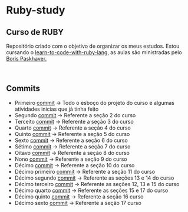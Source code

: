 # Ruby-study
<h2>Curso de RUBY</h2>
<p>Repositório criado com o objetivo de organizar os meus estudos. Estou cursando o 
<a href="https://www.udemy.com/course/learn-to-code-with-ruby-lang">learn-to-code-with-ruby-lang</a>, as aulas são ministradas
pelo <a href="https://paskhaver.github.io/#about-me">Boris Paskhaver.</a></p>
</br>
<h2>Commits</h2>    <a href=""></a>
<ul>
  <li>Primeiro <a href="https://github.com/jorgecoutinhobr/Ruby-study/commit/1ab24b0ba984bca64770bc7e7e45cf90496b66be" target="_blank">commit</a> -> Todo o esboço do projeto do curso e algumas atividades inicias que já tinha feito</li>
  <li>Segundo <a href="https://github.com/jorgecoutinhobr/Ruby-study/commit/c0ba481e555b5e0052d29f21abace45a6a3cf8c5" target="_blank">commit</a> -> Referente a seção 2 do curso</li>
  <li>Terceito <a href="https://github.com/jorgecoutinhobr/Ruby-study/commit/c38b7de744739a9c7a2faef7ef9ad6b15660b2d2" target="_blank">commit</a> -> Referente a seção 3 do curso</li>
  <li>Quarto <a href="https://github.com/jorgecoutinhobr/Ruby-study/commit/5afa292259055031d38bf305abf45d953f7ddd0c" target="_blank">commit</a> -> Referente a seção 4 do curso</li>
  <li>Quinto <a href="https://github.com/jorgecoutinhobr/Ruby-study/commit/b7a8bbd0faa59785e6f5626a530570124c2572eb" target="_blank">commit</a> -> Referente a seção 5 do curso</li>
  <li>Sexto <a href="https://github.com/jorgecoutinhobr/Ruby-study/commit/2af45be9c2aad1b181ae1e3bea50ad217f9b06fd" target="_blank">commit</a> -> Referente a seção 6 do curso</li>
  <li>Sétimo <a href="https://github.com/jorgecoutinhobr/Ruby-study/commit/9ace3a87fc4821d12e584b6527cd41740c29d9bb" target="_blank">commit</a> -> Referente a seção 7 do curso</li>
  <li>Oitavo <a href="https://github.com/jorgecoutinhobr/Ruby-study/commit/ca068abf451028eeb5ab23224740437075a6c6a2" target="_blank">commit</a> -> Referente a seção 8 do curso</li>
  <li>Nono <a href="https://github.com/jorgecoutinhobr/Ruby-study/commit/916ea3fcf71d76ca4c599d22aa476b858da98103" target="_blank">commit</a> -> Referente a seção 9 do curso</li>
  <li>Décimo <a href="https://github.com/jorgecoutinhobr/Ruby-study/commit/fca533b303f683d38c8bd544dc09c4ed29d52ada" target="_blank"> commit</a> -> Referente a seção 10 do curso</li>
  <li>Décimo primeiro <a href="https://github.com/jorgecoutinhobr/Ruby-study/commit/15d42d6e5d8128a623b74b278d19219de5e7f6ac" target="_blank"> commit</a> -> Referente a seção 11 do curso</li>
  <li>Décimo segundo <a href="https://github.com/jorgecoutinhobr/Ruby-study/commit/6f0c1d0e541a91684fccbda62670f9a01037661c" target="_blank">commit</a> -> Referente as seções 13 e 14 do curso</li>
  <li>Décimo terceiro <a href="https://github.com/jorgecoutinhobr/Ruby-study/commit/9b3c1751e79dfaceabc1d5ecfd15f88fe50c4026" target="_blank">commit</a> -> Referente as seções 12, 13 e 15 do curso</li>
  <li>Décimo quarto <a href="https://github.com/jorgecoutinhobr/Ruby-study/commit/4b13890869879a6d99d266caa0f6b753b0848fd5" target="_blank">commit</a> -> Referente as seções 15 e  17 do curso</li>
  <li>Décimo quinto <a href="https://github.com/jorgecoutinhobr/Ruby-study/commit/1e8988cac32eee0534213c832693be83a9867263" target="_blank">commit</a> -> Referente a seção 16 curso</li>
  <li>Décimo sexto <a href="https://github.com/jorgecoutinhobr/Ruby-study/commit/99e6435a2f7feac46c657092b5e2c4b4ced2f6b6" target="_blank">commit</a> -> Referente a seção 17 curso</li>
  
 </ul>

